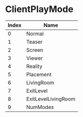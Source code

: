 # ClientPlayMode

Index | Name
--- | ---
0 | Normal
1 | Teaser
2 | Screen
3 | Viewer
4 | Reality
5 | Placement
6 | LivingRoom
7 | ExitLevel
8 | ExitLevelLivingRoom
9 | NumModes